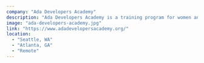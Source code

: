 ```yaml
---
company: "Ada Developers Academy"
description: "Ada Developers Academy is a training program for women and gender diverse people who want to become software developers."
image: "ada-developers-academy.jpg"
link: "https://www.adadevelopersacademy.org/"
location:
  - "Seattle, WA"
  - "Atlanta, GA"
  - "Remote"
---
```

